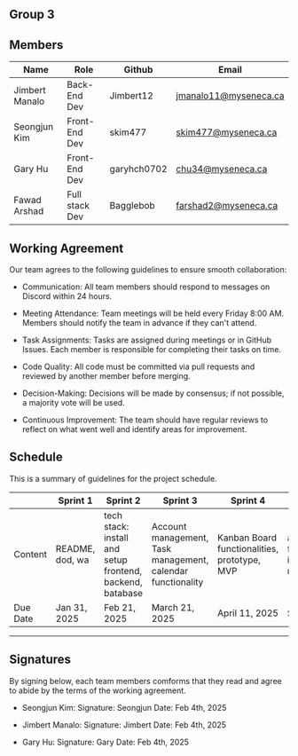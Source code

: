 ## Group 3

## Members

| Name        |   Role |     Github    | Email       |
| ----------- | --------- | --------- | --------------------------- |
| Jimbert Manalo  | Back-End Dev | Jimbert12 | jmanalo11@myseneca.ca |
| Seongjun Kim  | Front-End Dev |skim477 | skim477@myseneca.ca |
| Gary Hu  | Front-End Dev | garyhch0702 | chu34@myseneca.ca |
| Fawad Arshad  | Full stack Dev | Bagglebob | farshad2@myseneca.ca |

## Working Agreement

Our team agrees to the following guidelines to ensure smooth collaboration:

- Communication: All team members should respond to messages on Discord within 24 hours.

- Meeting Attendance: Team meetings will be held every Friday 8:00 AM. Members should notify the team in advance if they can't attend.

- Task Assignments: Tasks are assigned during meetings or in GitHub Issues. Each member is responsible for completing their tasks on time.

- Code Quality: All code must be committed via pull requests and reviewed by another member before merging.

- Decision-Making: Decisions will be made by consensus; if not possible, a majority vote will be used.

- Continuous Improvement: The team should have regular reviews to reflect on what went well and identify areas for improvement.


## Schedule

This is a summary of guidelines for the project schedule.

|     | Sprint 1        |   Sprint 2 |     Sprint 3    | Sprint 4       | Sprint 5 | Sprint 6 | Sprint 7 | Sprint 8|
| ----| --------------- | ---------- | --------------- | -------------- | -------- | -------------- | -------------- |--------------|
| Content  | README, dod, wa | tech stack: install and setup frontend, backend, batabase | Account management, Task management, calendar functionality | Kanban Board functionalities, prototype, MVP | additional functionalities in Task management | additional functionalities in Kanban Board   |  history fuctionality | deployment, Testing  |
| Due Date  | Jan 31, 2025 | Feb 21, 2025 | March 21, 2025 | April 11, 2025  |  Sept, 2025 | Oct, 2025 | Nov, 2025 | Dec, 2025 |

---

## Signatures

By signing below, each team members comforms that they read and agree to abide by the terms of the working agreement.
- Seongjun Kim:
Signature: Seongjun
Date: Feb 4th, 2025

- Jimbert Manalo:
Signature: Jimbert
Date: Feb 4th, 2025

- Gary Hu:
Signature: Gary
Date: Feb 4th, 2025
